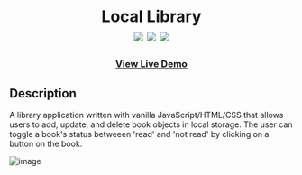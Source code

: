<div  align=center>
	<h1>Local Library 
	<br>
		<img src="https://img.shields.io/static/v1?label=&message=HTML&color=E34F26&style=for-the-badge&logo=HTML5&logoColor=white&logoWidth=&labelColor=&link=">
		<img src="https://img.shields.io/static/v1?label=&message=Javascript&color=F7DF1E&style=for-the-badge&logo=Javascript&logoColor=black&logoWidth=&labelColor=&link=">
    <img src="https://img.shields.io/badge/css3-%231572B6.svg?style=for-the-badge&logo=css3&logoColor=white">
		<br>
	</h1>
	<h3><b><a href="https://interactive-library.vercel.app/">View Live Demo</a></b></h3>
</div>

## Description

A library application written with vanilla JavaScript/HTML/CSS that allows users to add, update, and delete book objects in local storage. The user can toggle a book's status betweeen 'read' and 'not read' by clicking on a button on the book.  

![image](https://github.com/macaroonforu/Interactive-Library/assets/121368271/a5b59053-f1de-4cd1-bce1-7be68afe9405)


